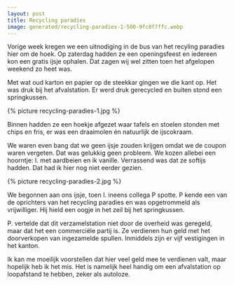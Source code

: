 ```yaml
---
layout: post
title: Recycling paradies
image: generated/recycling-paradies-1-500-9fc0f7ffc.webp
---
```


Vorige week kregen we een uitnodiging in de bus van het recyling paradies hier om de hoek. Op zaterdag hadden ze een openingsfeest en iedereen kon een gratis ijsje ophalen. Dat zagen wij wel zitten toen het afgelopen weekend zo heet was.

Met wat oud karton en papier op de steekkar gingen we die kant op. Het was druk bij het afvalstation. Er werd druk gerecycled en buiten stond een springkussen.

{% picture recycling-paradies-1.jpg %}

Binnen hadden ze een hoekje afgezet waar tafels en stoelen stonden met chips en fris, er was een draaimolen én natuurlijk de ijscokraam.

We waren even bang dat we geen ijsje zouden krijgen omdat we de coupon waren vergeten. Dat was gelukkig geen probleem. We kozen allebei een hoorntje: I. met aardbeien en ik vanille. Verrassend was dat ze softijs hadden. Dat had ik hier nog niet eerder gezien.

{% picture recycling-paradies-2.jpg %}

We begonnen aan ons ijsje, toen I. ineens collega P spotte. P kende een van de oprichters van het recycling paradies en was opgetrommeld als vrijwilliger. Hij hield een oogje in het zeil bij het springkussen.

P. vertelde dat dit verzamelstation niet door de overheid was geregeld, maar dat het een commerciële partij is. Ze verdienen hun geld met het doorverkopen van ingezamelde spullen. Inmiddels zijn er vijf vestigingen in het kanton.

Ik kan me moeilijk voorstellen dat hier veel geld mee te verdienen valt, maar hopelijk heb ik het mis. Het is namelijk heel handig om een afvalstation op loopafstand te hebben, zeker als autoloze.
